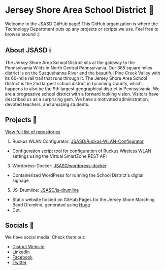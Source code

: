 # Jersey Shore Area School District 🌟
Welcome to the JSASD GitHub page! This GitHub organization is where the Technology Department puts up any projects or scripts we use. Feel free to browse around :)


## About JSASD ℹ️
The Jersey Shore Area School District sits at the gateway to the Pennsylvania Wilds in North Central Pennsylvania.  Our 385 square miles district is on the Susquehanna River and the beautiful Pine Creek Valley with its 60-mile rail trail that runs through it.  The Jersey Shore Area School District is the 2nd largest school district in Lycoming County, which happens to also be the 9th largest geographical district in Pennsylvania.  We are a progressive school district with a forward looking vision.  Visitors have described us as a surprising gem.  We have a motivated administration, devoted teachers, and amazing students.


## Projects 🚀
[View full list of repositories](https://github.com/orgs/JSASD/repositories)

1. Ruckus WLAN Configurator: [JSASD/Ruckus-WLAN-Configurator](https://github.com/JSASD/Ruckus-WLAN-Configurator)
 - Configuration script tool for configuration of Ruckus Wireless WLAN settings using the Virtual SmartZone REST API
3. Wordpress-Docker: [JSASD/wordpress-docker](https://github.com/JSASD/wordpress-docker)
  - Containerized WordPress for running the School District's digital signage
5. JS-Drumline: [JSASD/js-drumline](https://github.com/JSASD/js-drumline)
  - Static website hosted on GitHub Pages for the Jersey Shore Marching Band Drumline, generated using [Hugo](https://gohugo.io)
  - Dut.


## Socials 🐧
We have social media! Check them out:
 - [District Website](https://www.jsasd.org/)
 - [LinkedIn](https://www.linkedin.com/company/jsasd/)
 - [Facebook](https://www.facebook.com/jsasd)
 - [Twitter](https://twitter.com/JSASDSchools)
